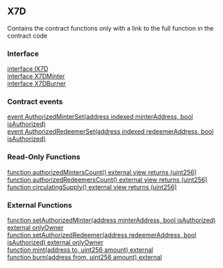 ## X7D

Contains the contract functions only with a link to the full function in the contract code

### Interface

[interface IX7D](/contracts/contract-source-code/X7D.sol#L310)\
[interface X7DMinter](/contracts/contract-source-code/X7D.sol#L316)\
[interface X7DBurner](/contracts/contract-source-code/X7D.sol#L330)

### Contract events

[event AuthorizedMinterSet(address indexed minterAddress, bool isAuthorized)](/contracts/contract-source-code/X7D.sol#L393)\
[event AuthorizedRedeemerSet(address indexed redeemerAddress, bool isAuthorized)](/contracts/contract-source-code/X7D.sol#L394)

### Read-Only Functions

[function authorizedMintersCount() external view returns (uint256)](/contracts/contract-source-code/X7D.sol#L400)\
[function authorizedRedeemersCount() external view returns (uint256)](/contracts/contract-source-code/X7D.sol#L404)\
[function circulatingSupply() external view returns (uint256)](/contracts/contract-source-code/X7D.sol#L458)

### External Functions

[function setAuthorizedMinter(address minterAddress, bool isAuthorized) external onlyOwner](/contracts/contract-source-code/X7D.sol#L408)\
[function setAuthorizedRedeemer(address redeemerAddress, bool isAuthorized) external onlyOwner](/contracts/contract-source-code/X7D.sol#L428)\
[function mint(address to, uint256 amount) external](/contracts/contract-source-code/X7D.sol#L448)\
[function burn(address from, uint256 amount) external](/contracts/contract-source-code/X7D.sol#L453)
